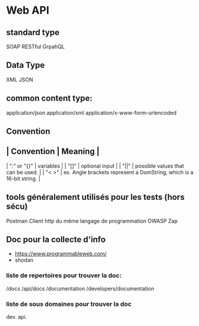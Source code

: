 # Web API

## standard type

SOAP
RESTful
GrpahQL

## Data Type

XML
JSON

## common content type:

application/json
application/xml 
application/x-www-form-urlencoded 

## Convention

| Convention | Meaning |
-------------------------
| ":" or "{}" | variables |
| "[]" | optional input |
| "||" | possible values that can be used. |
| "< >" | ex. <find-function> Angle brackets represent a DomString, which is a 16-bit string. |

## tools généralement utilisés pour les tests (hors sécu)

Postman
Client http du même langage de programmation
OWASP Zap

## Doc pour la collecte d'info

* https://www.programmableweb.com/
* shodan

### liste de repertoires pour trouver la doc:

/docs
/api/docs
/documentation
/developers/documentation

### liste de sous domaines pour trouver la doc

dev.
api.

